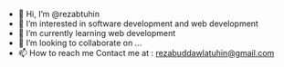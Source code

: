 - 👋 Hi, I’m @rezabtuhin
- 👀 I’m interested in software development and web development
- 🌱 I’m currently learning web development
- 💞️ I’m looking to collaborate on ...
- 📫 How to reach me Contact me at : rezabuddawlatuhin@gmail.com

<!---
rezabtuhin/rezabtuhin is a ✨ special ✨ repository because its `README.md` (this file) appears on your GitHub profile.
You can click the Preview link to take a look at your changes.
--->
